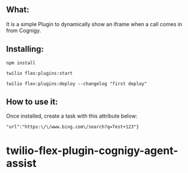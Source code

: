 ## What:

It is a simple Plugin to dynamically show an iframe when a call comes in from Cognigy.

## Installing:

`npm install`

`twilio flex:plugins:start`

`twilio flex:plugins:deploy --changelog "first deploy"`

## How to use it:

Once installed, create a task with this attribute below:

```
"url":"https:\/\/www.bing.com\/search?q=Test+123"}
```
# twilio-flex-plugin-cognigy-agent-assist
